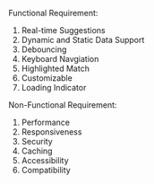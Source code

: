 Functional Requirement:
1. Real-time Suggestions
2. Dynamic and Static Data Support
3. Debouncing
4. Keyboard Navgiation
5. Highlighted Match
6. Customizable
7. Loading Indicator

Non-Functional Requirement:
1. Performance
2. Responsiveness
3. Security
4. Caching
5. Accessibility
6. Compatibility